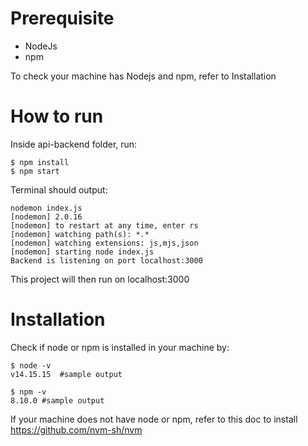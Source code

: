 # Prerequisite
 - NodeJs
 - npm

To check your machine has Nodejs and npm, refer to Installation
# How to run 
Inside api-backend folder, run: 

    $ npm install
    $ npm start

Terminal should output: 

    nodemon index.js
    [nodemon] 2.0.16
    [nodemon] to restart at any time, enter rs
    [nodemon] watching path(s): *.*
    [nodemon] watching extensions: js,mjs,json
    [nodemon] starting node index.js
    Backend is listening on port localhost:3000
This project will then run on localhost:3000
 
# Installation
   Check if node or npm is installed in your machine by: 

    $ node -v  
    v14.15.15  #sample output

    $ npm -v
    8.10.0 #sample output
If your machine does not have node or npm, refer to this doc to install https://github.com/nvm-sh/nvm
